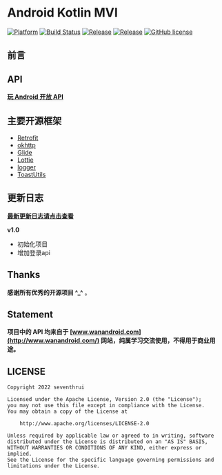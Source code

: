 # Android Kotlin MVI

[![Platform][1]][2]  [![Build Status][3]][4]  [![Release][5]][6]  [![Release][7]][8]  [![GitHub license][9]][10]

[1]:https://img.shields.io/badge/platform-Android-brightgreen
[2]:https://github.com/seventhrui/wananzhuo_mvi

[3]:https://img.shields.io/badge/build-passing-brightgreen
[4]:https://github.com/seventhrui/wananzhuo_mvi

[5]:https://img.shields.io/badge/API-16%2B-brightgreen
[6]:https://android-arsenal.com/api?level=16

[7]:https://img.shields.io/badge/release-v1.0-blue
[8]:https://github.com/seventhrui/wananzhuo_mvi

[9]:https://img.shields.io/badge/license-Apache%202-blue
[10]:https://github.com/seventhrui/wananzhuo_mvi/blob/main/LICENSE
## 前言


## API
[**玩 Android 开放 API**](http://www.wanandroid.com/blog/show/2)

## 主要开源框架
- [Retrofit](https://github.com/square/retrofit)
- [okhttp](https://github.com/square/okhttp)
- [Glide](https://bumptech.github.io/glide)
- [Lottie](http://airbnb.io/lottie)
- [logger](https://github.com/orhanobut/logger)
- [ToastUtils](https://github.com/getActivity/ToastUtils)

## 更新日志

**[最新更新日志请点击查看](https://github.com/seventhrui/wananzhuo_mvi/releases)**

**v1.0**

- 初始化项目
- 增加登录api

## Thanks

**感谢所有优秀的开源项目 ^_^** 。

## Statement
**项目中的 API 均来自于 [www.wanandroid.com](http://www.wanandroid.com/) 网站，纯属学习交流使用，不得用于商业用途。**

## LICENSE
```
Copyright 2022 seventhrui

Licensed under the Apache License, Version 2.0 (the "License");
you may not use this file except in compliance with the License.
You may obtain a copy of the License at

    http://www.apache.org/licenses/LICENSE-2.0

Unless required by applicable law or agreed to in writing, software
distributed under the License is distributed on an "AS IS" BASIS,
WITHOUT WARRANTIES OR CONDITIONS OF ANY KIND, either express or implied.
See the License for the specific language governing permissions and
limitations under the License.
```